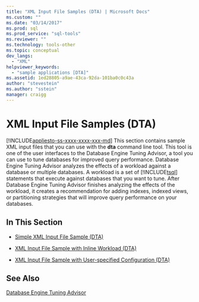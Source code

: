 ```yaml
---
title: "XML Input File Samples (DTA) | Microsoft Docs"
ms.custom: ""
ms.date: "03/14/2017"
ms.prod: sql
ms.prod_service: "sql-tools"
ms.reviewer: ""
ms.technology: tools-other
ms.topic: conceptual
dev_langs: 
  - "XML"
helpviewer_keywords: 
  - "sample applications [DTA]"
ms.assetid: 1ed28805-a9ae-43ca-92da-101ba0c0c43a
author: "stevestein"
ms.author: "sstein"
manager: craigg
---
```

# XML Input File Samples (DTA)
[!INCLUDE[appliesto-ss-xxxx-xxxx-xxx-md](../../includes/appliesto-ss-xxxx-xxxx-xxx-md.md)]
  This section contains sample XML input files that you can use with the **dta** command line tool. This tool is one of the user interfaces to the Database Engine Tuning Advisor, a tool you can use to tune databases for improved query performance. Database Engine Tuning Advisor analyzes the effects of a workload against a database or multiple databases. A workload is a set of [!INCLUDE[tsql](../../includes/tsql-md.md)] statements that execute against databases that you want to tune. After Database Engine Tuning Advisor finishes analyzing the effects of the workload, it creates a recommendation for adding indexes, indexed views, or partitioning strategies that will improve query performance on your databases.  
  
## In This Section  
  
-   [Simple XML Input File Sample &#40;DTA&#41;](../../tools/dta/simple-xml-input-file-sample-dta.md)  
  
-   [XML Input File Sample with Inline Workload &#40;DTA&#41;](../../tools/dta/xml-input-file-sample-with-inline-workload-dta.md)  
  
-   [XML Input File Sample with User-specified Configuration &#40;DTA&#41;](../../tools/dta/xml-input-file-sample-with-user-specified-configuration-dta.md)  
  
## See Also  
 [Database Engine Tuning Advisor](../../relational-databases/performance/database-engine-tuning-advisor.md)  
  
  
